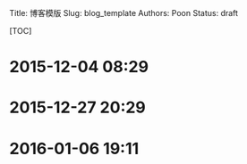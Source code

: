 Title: 博客模版
Slug: blog_template
Authors: Poon
Status: draft

[TOC]

# 2015-12-04 08:29


# 2015-12-27 20:29


# 2016-01-06 19:11



